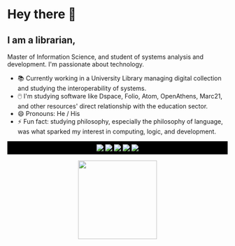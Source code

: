 # Hey there 👋
## I am a librarian, 

Master of Information Science, and student of systems analysis and development. I'm passionate about technology.

<div id=text>
<ul>
  <li> 📚 Currently working in a University Library managing digital collection and studying the interoperability of systems.<br>
  <li> 🖱️ I'm studying software like Dspace, Folio, Atom, OpenAthens, Marc21, and other resources' direct relationship with the education sector.<br>
  <li> 😄 Pronouns: He / His<br>
  <li> ⚡ Fun fact: studying philosophy, especially the philosophy of language, was what sparked my interest in computing, logic, and development. <br>
<ul>
</div>
<div id=languages> 
<ul style="list-style-type:none; display:flex; justify-content:center; padding:5px; background-color:black">
<img style="padding:2px;" src=https://img.shields.io/badge/HTML5-E34F26?style=for-the-badge&logo=html5&logoColor=white>
<img style="padding:2px;" src=https://img.shields.io/badge/CSS3-1572B6?style=for-the-badge&logo=css3&logoColor=white>
<img style="padding:2px;" src=https://img.shields.io/badge/JavaScript-F7DF1E?style=for-the-badge&logo=javascript&logoColor=black>
<img style="padding:2px;" src=https://img.shields.io/badge/HTML5-E34F26?style=for-the-badge&logo=html5&logoColor=white>
<img style="padding:2px;" src=https://img.shields.io/badge/Java-ED8B00?style=for-the-badge&logo=java&logoColor=white>
</ul></div>
<div id=container style="list-style-type:none; display:flex; justify-content:center; ">
  <img height=180px src="https://github-readme-stats.vercel.app/api?username=Escowolf&show_icons=true&theme=dark">
<div>
